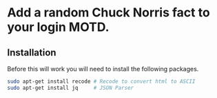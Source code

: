 # Add a random Chuck Norris fact to your login MOTD.

## Installation
Before this will work you will need to install the following packages.
```bash
sudo apt-get install recode # Recode to convert html to ASCII
sudo apt-get install jq     # JSON Parser
```
